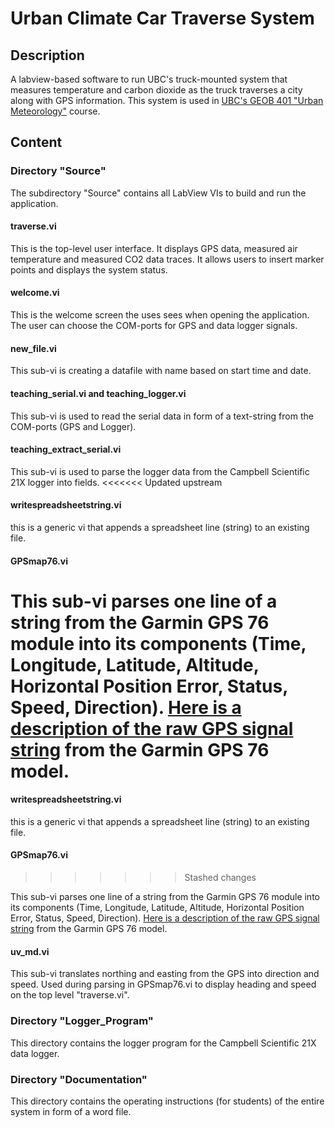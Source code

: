 # Urban Climate Car Traverse System 

## Description

A labview-based software to run UBC's truck-mounted system that measures temperature and carbon dioxide as the truck traverses a city along with GPS information. This system is used in <a href="http://ibis.geog.ubc.ca/courses/geob401/">UBC's GEOB 401 "Urban Meteorology"</a> course.

## Content

### Directory "Source"

The subdirectory "Source" contains all LabView VIs to build and run the application.

#### traverse.vi

This is the top-level user interface. It displays GPS data, measured air temperature and measured CO2 data traces. It allows users to insert marker points and displays the system status. 

#### welcome.vi

This is the welcome screen the uses sees when opening the application. The user can choose the COM-ports for GPS and data logger signals.

#### new_file.vi

This sub-vi is creating a datafile with name based on start time and date.

#### teaching_serial.vi and teaching_logger.vi

This sub-vi is used to read the serial data in form of a text-string from the COM-ports (GPS and Logger).

#### teaching_extract_serial.vi

This sub-vi is used to parse the logger data from the Campbell Scientific 21X logger into fields. 
<<<<<<< Updated upstream

#### writespreadsheetstring.vi

this is a generic vi that appends a spreadsheet line (string) to an existing file. 

#### GPSmap76.vi

This sub-vi parses one line of a string from the Garmin GPS 76 module into its components (Time, Longitude, Latitude, Altitude, Horizontal Position Error, Status, Speed, Direction). <a href="images/GPS_Signal.png">Here is a description of the raw GPS signal string</a> from the Garmin GPS 76 model.
=======

#### writespreadsheetstring.vi

this is a generic vi that appends a spreadsheet line (string) to an existing file. 

#### GPSmap76.vi
>>>>>>> Stashed changes

This sub-vi parses one line of a string from the Garmin GPS 76 module into its components (Time, Longitude, Latitude, Altitude, Horizontal Position Error, Status, Speed, Direction). <a href="images/GPS_Signal.png">Here is a description of the raw GPS signal string</a> from the Garmin GPS 76 model.
#### uv_md.vi

This sub-vi translates northing and easting from the GPS into direction and speed. Used during parsing in GPSmap76.vi to display heading and speed on the top level "traverse.vi".

### Directory "Logger_Program"

This directory contains the logger program for the Campbell Scientific 21X data logger.

### Directory "Documentation"

This directory contains the operating instructions (for students) of the entire system in form of a word file.
